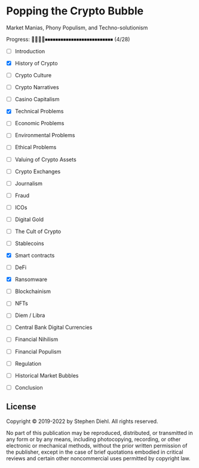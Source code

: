 # Popping the Crypto Bubble

Market Manias, Phony Populism, and Techno-solutionism

Progress: 🔲🔲🔲🔲⏹⏹⏹⏹⏹⏹⏹⏹⏹⏹⏹⏹⏹⏹⏹⏹⏹⏹⏹⏹⏹⏹⏹⏹⏹⏹ (4/28)

- [ ] Introduction
- [x] History of Crypto
- [ ] Crypto Culture
- [ ] Crypto Narratives
- [ ] Casino Capitalism
- [x] Technical Problems
- [ ] Economic Problems
- [ ] Environmental Problems
- [ ] Ethical Problems
- [ ] Valuing of Crypto Assets
- [ ] Crypto Exchanges
- [ ] Journalism
- [ ] Fraud
- [ ] ICOs
- [ ] Digital Gold
- [ ] The Cult of Crypto
- [ ] Stablecoins
- [x] Smart contracts
- [ ] DeFi
- [x] Ransomware
- [ ] Blockchainism
- [ ] NFTs
- [ ] Diem / Libra
- [ ] Central Bank Digital Currencies
- [ ] Financial Nihilism
- [ ] Financial Populism
- [ ] Regulation
- [ ] Historical Market Bubbles
- [ ] Conclusion


License
-------

Copyright © 2019-2022 by Stephen Diehl. All rights reserved.

No part of this publication may be reproduced, distributed, or transmitted in
any form or by any means, including photocopying, recording, or other electronic
or mechanical methods, without the prior written permission of the publisher,
except in the case of brief quotations embodied in critical reviews and certain
other noncommercial uses permitted by copyright law.
